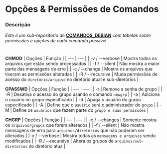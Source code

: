# Opções & Permissões de Comandos
### Descrição
*Este é um sub-repositório de* **[COMANDOS_DEBIAN](https://github.com/jvwill/Comandos/blob/main/COMANDOS%20-%20DEBIAN.md)** *com tabelas sobre permissões e opções de cada comando possível*

#

**CHMOD**
  | Opções | Função |
  | --- | --- |
  | -v / --verbose | Mostra todos os arquivos que estão sendo processados |
  | -f / --silent | Não mostra a maior parte das mensagens de erro |
  | -c / --change | Mostra os arquivos que tiveram as permissões alteradas |
  | -R / --recursive | Muda permissões de acesso do ```diretório/arquivo``` no diretório atual e sub-diretórios |

**GPASSWD**
  | Opções | Função |
  | --- | --- |
  | -r | Remove a senha de grupo |
  | -R | Desativa o acesso do grupo usando o comando ```newgrp``` |
  | -a | Adiciona o usuário no grupo especificado |
  | -d | Apaga o usuário do gurpo especificado |
  | -A | Define que o ```usuário``` será o administrador do ```grupo``` |
  | -M | Define os ```usuários``` que fazem parte do ```grupo e suas permissões``` |
  
**CHGRP**
  | Opções | Função |
  | --- | --- |
  | -c / --changes | Somente mostra os ```arquivos/grupos``` que forem alterados |
  | -f / --silent | Não mostra mensagens de erro para ```arquivos/diretórios``` que não puderam ser alterados |
  |-v / --verbose | Mostra todas as ```mensagens e arquivos``` sendo modificados |
  | -R / --recursive | Altera os grupos de ```arquivos/sub-diretórios``` do diretório atua |
